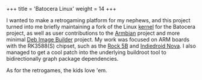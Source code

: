 +++
title = 'Batocera Linux'
weight = 14
+++

I wanted to make a retrogaming platform for my nephews, and this project turned
into me briefly maintaining a fork of the Linux [kernel](https://github.com/stvhay/kernel)
for the Batocera project, as well as user contributions to the [Armbian](https://github.com/stvhay/armbian-indiedroid-nova) project and more minimal [Deb Image Builder](https://github.com/stvhay/debian-image-builder)
project. My work was focused on ARM boards with the RK3588(S) chipset, such as
the [Rock 5B](https://radxa.com/products/rock5/5b/) and [Indiedroid Nova](https://indiedroid.us).
I also managed to get a cool patch into the underlying buildroot tool to
bidirectionally graph package dependencies.

As for the retrogames, the kids love 'em.